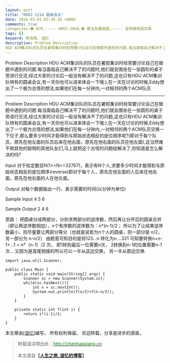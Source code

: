 ```yaml
---
layout: post
title: "HDOJ 1214 圆桌会议"
date: 2016-03-01 03:39:38 +0800
comments: true
categories:❶ ACM,----- HDOJ-JAVA,❺ 算法及基础题,----- 逆序数和回文串
tags: []
keyword: 陈浩翔, 谙忆
description: Problem Description 
HDU ACM集训队的队员在暑假集训时经常要讨论自己在做题中遇到的问题.每当面临自己解决不了的问题时,他们就会围坐在一张圆形的桌子旁进行交流,经过大家的讨论后一般没有解决不了的问题,这也只有HDU ACM集训队特有的圆桌会议,有一天你也可以进来体会一下哦:),在一天在讨论的时候,Eddy想出了一个极为古怪的想法,如果他们在每一分钟内,一对相邻的两个ACM队员 
---
```



Problem Description 
HDU ACM集训队的队员在暑假集训时经常要讨论自己在做题中遇到的问题.每当面临自己解决不了的问题时,他们就会围坐在一张圆形的桌子旁进行交流,经过大家的讨论后一般没有解决不了的问题,这也只有HDU ACM集训队特有的圆桌会议,有一天你也可以进来体会一下哦:),在一天在讨论的时候,Eddy想出了一个极为古怪的想法,如果他们在每一分钟内,一对相邻的两个ACM队员
<!-- more -->
----------

Problem Description
HDU ACM集训队的队员在暑假集训时经常要讨论自己在做题中遇到的问题.每当面临自己解决不了的问题时,他们就会围坐在一张圆形的桌子旁进行交流,经过大家的讨论后一般没有解决不了的问题,这也只有HDU ACM集训队特有的圆桌会议,有一天你也可以进来体会一下哦:),在一天在讨论的时候,Eddy想出了一个极为古怪的想法,如果他们在每一分钟内,一对相邻的两个ACM队员交换一下位子,那么要多少时间才能得到与原始状态相反的座位顺序呢?(即对于每个队员，原先在他左面的队员后来在他右面，原先在他右面的队员在他左面),这当然难不倒其他的聪明的其他队友们,马上就把这个古怪的问题给解决了,你知道是怎么解决的吗?

 

Input
对于给定数目N(1<=N<=32767)，表示有N个人,求要多少时间才能得到与原始状态相反的座位顺序(reverse)即对于每个人，原先在他左面的人后来在他右面，原先在他右面的人在他左面。

 

Output
对每个数据输出一行，表示需要的时间(以分钟为单位)

 

Sample Input
4
5
6
 

Sample Output
2
4
6
 
思路：
把圆桌分成两部分，分别求两部分的逆序数，然后再让分开后的圆桌合并（即让两逆序数相加），n个有序数的逆序数为：n*(n-1)/2； 所以为了让结果逆序数最小，则尽量要让两部分等分（也就是说若为n个人的圆桌，则一部分是 n/2，另一部分为 n-n/2）
由题意可知目的是将123...n 转化为n....321    可知要转换n+n-1+...1 = n*（n-1）/2 次， 即1转到最后一位需要n次， 2转换到n-1的位置需要n-1次...
又因为是首尾相接的所以可以一半从这边交换， 另一半从那边交换.

```
import java.util.Scanner;

public class Main {
	public static void main(String[] args) {
		Scanner sc = new Scanner(System.in);
		while(sc.hasNext()){
			int n = sc.nextInt();
			System.out.println(f(n/2)+f(n-n/2));
		}
	}

	private static int f(int i) {
		return i*(i-1)/2;
	}
}

```



本文章由<a href="http://chenhaoxiang.cn/">[谙忆]</a>编写， 所有权利保留。 
欢迎转载，分享是进步的源泉。
<blockquote cite='陈浩翔'>
<p background-color='#D3D3D3'>转载请注明出处：<a href='http://chenhaoxiang.cn'><font color="green">http://chenhaoxiang.cn</font></a><br><br>
本文源自<strong>【<a href='http://chenhaoxiang.cn' target='_blank'>人生之旅_谙忆的博客</a>】</strong></p>
</blockquote>
